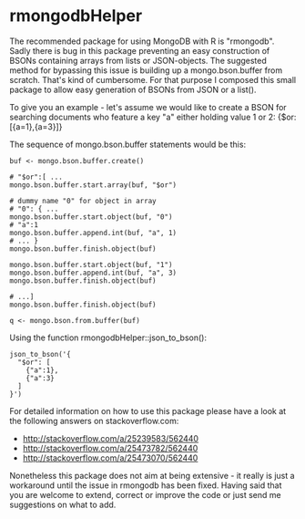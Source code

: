 rmongodbHelper
==============

The recommended package for using MongoDB with R is "rmongodb". Sadly there is bug in this package preventing an easy construction of BSONs containing arrays from lists or JSON-objects. The suggested method for bypassing this issue is building up a mongo.bson.buffer from scratch. That's kind of cumbersome. For that purpose I composed this small package to allow easy generation of BSONs from JSON or a list().

To give you an example - let's assume we would like to create a BSON for searching documents who feature a key "a" either holding value 1 or 2: {$or: [{a=1},{a=3}]}

The sequence of mongo.bson.buffer statements would be this:

```
buf <- mongo.bson.buffer.create()

# "$or":[ ...
mongo.bson.buffer.start.array(buf, "$or")

# dummy name "0" for object in array
# "0": { ...
mongo.bson.buffer.start.object(buf, "0")
# "a":1
mongo.bson.buffer.append.int(buf, "a", 1)
# ... }
mongo.bson.buffer.finish.object(buf)

mongo.bson.buffer.start.object(buf, "1")
mongo.bson.buffer.append.int(buf, "a", 3)
mongo.bson.buffer.finish.object(buf)

# ...]
mongo.bson.buffer.finish.object(buf)

q <- mongo.bson.from.buffer(buf)
```

Using the function rmongodbHelper::json_to_bson():

```
json_to_bson('{
  "$or": [
    {"a":1},
    {"a":3}
  ]
}')
```

For detailed information on how to use this package please have a look at the following answers on stackoverflow.com:

- http://stackoverflow.com/a/25239583/562440
- http://stackoverflow.com/a/25473782/562440
- http://stackoverflow.com/a/25473070/562440

Nonetheless this package does not aim at being extensive - it really is just a workaround until the issue in rmongodb has been fixed. Having said that you are welcome to extend, correct or improve the code or just send me suggestions on what to add.
